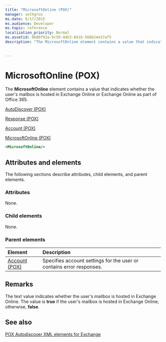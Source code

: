 ```yaml
---
title: "MicrosoftOnline (POX)"
manager: sethgros
ms.date: 9/17/2015
ms.audience: Developer
ms.topic: reference
localization_priority: Normal
ms.assetid: 0b88f02a-9c50-44b3-841b-560b24e37af5
description: "The MicrosoftOnline element contains a value that indicates whether the user's mailbox is hosted in Exchange Online or Exchange Online as part of Office 365."
 
 
---
```


# MicrosoftOnline (POX)

The **MicrosoftOnline** element contains a value that indicates whether the user's mailbox is hosted in Exchange Online or Exchange Online as part of Office 365. 
  
[AutoDiscover (POX)](autodiscover-pox.md)
  
[Response (POX)](response-pox.md)
  
[Account (POX)](account-pox.md)
  
[MicrosoftOnline (POX)](microsoftonline-pox.md)
  
```XML
<MicrosoftOnline/>
```

## Attributes and elements

The following sections describe attributes, child elements, and parent elements.
  
### Attributes

None.
  
### Child elements

None.
  
### Parent elements

|**Element**|**Description**|
|:-----|:-----|
|[Account (POX)](account-pox.md) <br/> |Specifies account settings for the user or contains error responses.  <br/> |
   
## Remarks

The text value indicates whether the user's mailbox is hosted in Exchange Online. The value is **true** if the user's mailbox is hosted in Exchange Online; otherwise, **false**.
  
## See also



[POX Autodiscover XML elements for Exchange](pox-autodiscover-xml-elements-for-exchange.md)

